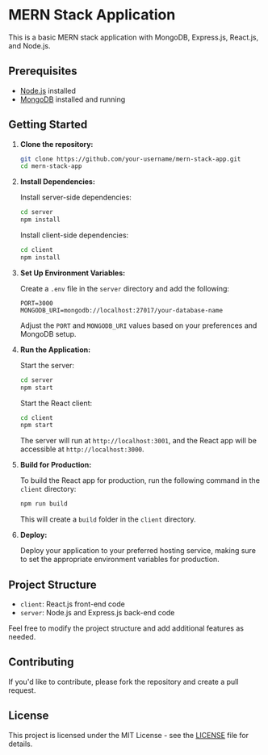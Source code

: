 # MERN Stack Application

This is a basic MERN stack application with MongoDB, Express.js, React.js, and Node.js.

## Prerequisites

- [Node.js](https://nodejs.org/) installed
- [MongoDB](https://www.mongodb.com/) installed and running

## Getting Started

1. **Clone the repository:**

    ```bash
    git clone https://github.com/your-username/mern-stack-app.git
    cd mern-stack-app
    ```

2. **Install Dependencies:**

    Install server-side dependencies:

    ```bash
    cd server
    npm install
    ```

    Install client-side dependencies:

    ```bash
    cd client
    npm install
    ```

3. **Set Up Environment Variables:**

    Create a `.env` file in the `server` directory and add the following:

    ```env
    PORT=3000
    MONGODB_URI=mongodb://localhost:27017/your-database-name
    ```

    Adjust the `PORT` and `MONGODB_URI` values based on your preferences and MongoDB setup.

4. **Run the Application:**

    Start the server:

    ```bash
    cd server
    npm start
    ```

    Start the React client:

    ```bash
    cd client
    npm start
    ```

    The server will run at `http://localhost:3001`, and the React app will be accessible at `http://localhost:3000`.

5. **Build for Production:**

    To build the React app for production, run the following command in the `client` directory:

    ```bash
    npm run build
    ```

    This will create a `build` folder in the `client` directory.

6. **Deploy:**

    Deploy your application to your preferred hosting service, making sure to set the appropriate environment variables for production.

## Project Structure

- `client`: React.js front-end code
- `server`: Node.js and Express.js back-end code

Feel free to modify the project structure and add additional features as needed.

## Contributing

If you'd like to contribute, please fork the repository and create a pull request.

## License

This project is licensed under the MIT License - see the [LICENSE](LICENSE) file for details.
